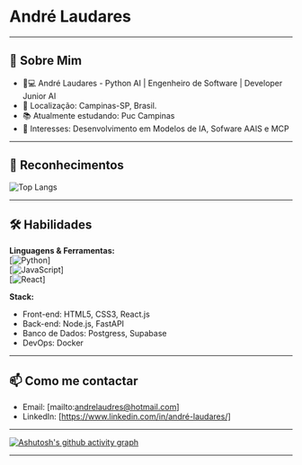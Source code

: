 

#  André Laudares
> 

---

## 🤝 Sobre Mim  
- 👨💻 André Laudares - Python AI | Engenheiro de Software | Developer Junior AI
- 📍 Localização: Campinas-SP, Brasil.  
- 📚 Atualmente estudando: Puc Campinas  
- 🤖 Interesses: Desenvolvimento em Modelos de IA, Sofware AAIS e MCP

---

## 🎉 Reconhecimentos  
![Top Langs](https://github-readme-stats.vercel.app/api/top-langs/?username=andrelaudares&layout=compact&theme=dark)
   
---

## 🛠 Habilidades  
**Linguagens & Ferramentas:**  
[![Python](https://img.shields.io/badge/-Python-blue?logo=python&logoColor=white)]  
[![JavaScript](https://img.shields.io/badge/-JavaScript-yellow?logo=javascript&logoColor=white)]  
[![React](https://img.shields.io/badge/-React-61DAFB?logo=react&logoColor=black)]  


**Stack:**  
- Front-end: HTML5, CSS3, React.js  
- Back-end: Node.js, FastAPI 
- Banco de Dados:  Postgress, Supabase  
- DevOps: Docker

---

## 📫 Como me contactar  
- Email: [mailto:andrelaudres@hotmail.com]
- LinkedIn: [https://www.linkedin.com/in/andré-laudares/]

---

[![Ashutosh's github activity graph](https://github-readme-activity-graph.vercel.app/graph?username=andrelaudares&theme=dracula)](https://github.com/ashutosh00710/github-readme-activity-graph)

---
